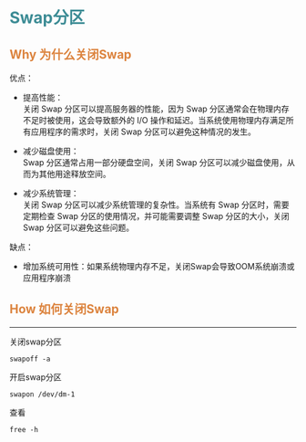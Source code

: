 # <font  color='3d8c95'>Swap分区</font>

## <font  color='dc843f'>Why 为什么关闭Swap</font>

优点：
- 提高性能：  
  关闭 Swap 分区可以提高服务器的性能，因为 Swap 分区通常会在物理内存不足时被使用，这会导致额外的 I/O 操作和延迟。当系统使用物理内存满足所有应用程序的需求时，关闭 Swap 分区可以避免这种情况的发生。

- 减少磁盘使用：  
  Swap 分区通常占用一部分硬盘空间，关闭 Swap 分区可以减少磁盘使用，从而为其他用途释放空间。

- 减少系统管理：  
  关闭 Swap 分区可以减少系统管理的复杂性。当系统有 Swap 分区时，需要定期检查 Swap 分区的使用情况，并可能需要调整 Swap 分区的大小，关闭 Swap 分区可以避免这些问题。

缺点：
- 增加系统可用性：如果系统物理内存不足，关闭Swap会导致OOM系统崩溃或应用程序崩溃


## <font  color='dc843f'>How 如何关闭Swap</font>
---
关闭swap分区
```
swapoff -a
```
开启swap分区
```
swapon /dev/dm-1
```
查看
```
free -h
```